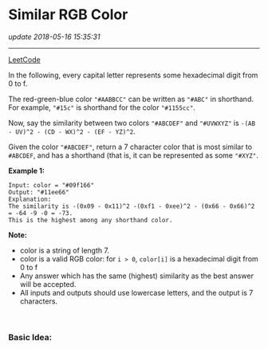 # Similar RGB Color
_update 2018-05-16 15:35:31_

---
[LeetCode](https://leetcode.com/problems/similar-rgb-color/description/)


In the following, every capital letter represents some hexadecimal digit from 0 to f.

The red-green-blue color `"#AABBCC"` can be written as `"#ABC"` in shorthand.  For example, `"#15c"` is shorthand for the color `"#1155cc"`.

Now, say the similarity between two colors `"#ABCDEF"` and `"#UVWXYZ"` is `-(AB - UV)^2 - (CD - WX)^2 - (EF - YZ)^2`.

Given the color `"#ABCDEF"`, return a 7 character color that is most similar to `#ABCDEF`, and has a shorthand (that is, it can be represented as some `"#XYZ"`.

**Example 1:**

    Input: color = "#09f166"
    Output: "#11ee66"
    Explanation:  
    The similarity is -(0x09 - 0x11)^2 -(0xf1 - 0xee)^2 - (0x66 - 0x66)^2 = -64 -9 -0 = -73.
    This is the highest among any shorthand color.

**Note:**   
* color is a string of length 7.
* color is a valid RGB color: for `i > 0`, `color[i]` is a hexadecimal digit from 0 to f
* Any answer which has the same (highest) similarity as the best answer will be accepted.
* All inputs and outputs should use lowercase letters, and the output is 7 characters.

<br>

### Basic Idea:




